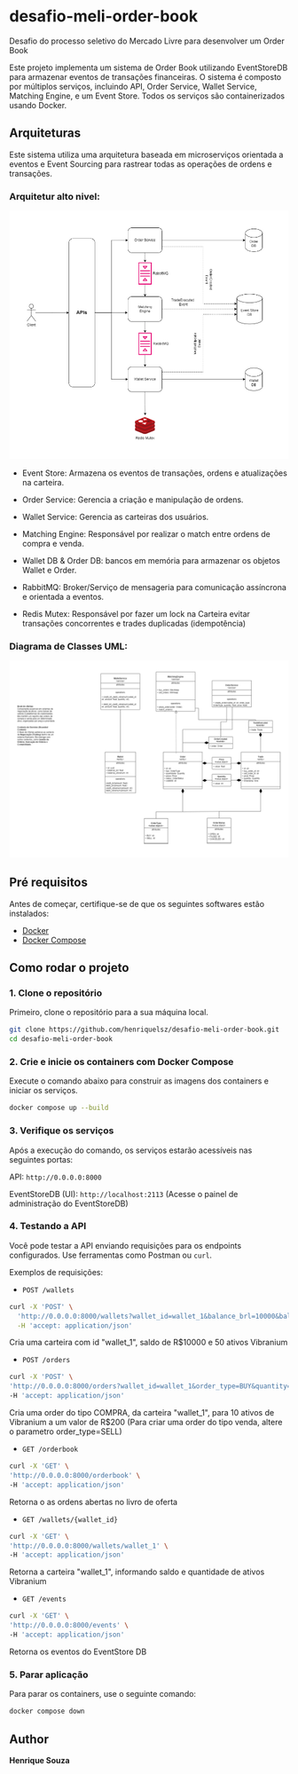 # desafio-meli-order-book
Desafio do processo seletivo do Mercado Livre para desenvolver um Order Book

Este projeto implementa um sistema de Order Book utilizando EventStoreDB para armazenar eventos de transações financeiras. O sistema é composto por múltiplos serviços, incluindo API, Order Service, Wallet Service, Matching Engine, e um Event Store. Todos os serviços são containerizados usando Docker.

## Arquiteturas
Este sistema utiliza uma arquitetura baseada em microserviços orientada a eventos e Event Sourcing para rastrear todas as operações de ordens e transações.

### Arquitetur alto nivel:
![Architecture-high-leve](imgs/Desafio-Meli-High-Level.png?raw=true&v=2)

- Event Store: Armazena os eventos de transações, ordens e atualizações na carteira.

- Order Service: Gerencia a criação e manipulação de ordens.

- Wallet Service: Gerencia as carteiras dos usuários.

- Matching Engine: Responsável por realizar o match entre ordens de compra e venda.

- Wallet DB & Order DB: bancos em memória para armazenar os objetos Wallet e Order.

- RabbitMQ: Broker/Serviço de mensageria para comunicação assíncrona e orientada a eventos.

- Redis Mutex: Responsável por fazer um lock na Carteira evitar transações concorrentes e trades duplicadas (idempotência)

### Diagrama de Classes UML:
![Architecture-UML](imgs/Desafio-Meli-UML.drawio.png)

## Pré requisitos

Antes de começar, certifique-se de que os seguintes softwares estão instalados:

- [Docker](https://www.docker.com/get-started)
- [Docker Compose](https://docs.docker.com/compose/install/)

## Como rodar o projeto

### 1. Clone o repositório

Primeiro, clone o repositório para a sua máquina local.

```bash
git clone https://github.com/henriquelsz/desafio-meli-order-book.git
cd desafio-meli-order-book
```

### 2. Crie e inicie os containers com Docker Compose
Execute o comando abaixo para construir as imagens dos containers e iniciar os serviços.

```bash
docker compose up --build
```

### 3. Verifique os serviços
Após a execução do comando, os serviços estarão acessíveis nas seguintes portas:

API: `http://0.0.0.0:8000`

EventStoreDB (UI): `http://localhost:2113` (Acesse o painel de administração do EventStoreDB)


### 4. Testando a API
Você pode testar a API enviando requisições para os endpoints configurados. Use ferramentas como Postman ou `curl`.

Exemplos de requisições:
- `POST /wallets`
```bash
curl -X 'POST' \
  'http://0.0.0.0:8000/wallets?wallet_id=wallet_1&balance_brl=10000&balance_vibranium=50' \
  -H 'accept: application/json'
  ```
  Cria uma carteira com id "wallet_1", saldo de R$10000 e 50 ativos Vibranium

  - `POST /orders`
  ```bash
  curl -X 'POST' \
  'http://0.0.0.0:8000/orders?wallet_id=wallet_1&order_type=BUY&quantity=10&price=200' \
  -H 'accept: application/json'
  ```
  Cria uma order do tipo COMPRA, da carteira "wallet_1", para 10 ativos de Vibranium a um valor de R$200
  (Para criar uma order do tipo venda, altere o parametro order_type=SELL)

  - `GET /orderbook`
  ```bash
  curl -X 'GET' \
  'http://0.0.0.0:8000/orderbook' \
  -H 'accept: application/json'
  ```
  Retorna o as ordens abertas no livro de oferta

  - `GET /wallets/{wallet_id}`
  ```bash
  curl -X 'GET' \
  'http://0.0.0.0:8000/wallets/wallet_1' \
  -H 'accept: application/json'
  ```
  Retorna a carteira "wallet_1", informando saldo e quantidade de ativos Vibranium

   - `GET /events`
  ```bash
  curl -X 'GET' \
  'http://0.0.0.0:8000/events' \
  -H 'accept: application/json'
  ```
  Retorna os eventos do EventStore DB

  ### 5. Parar aplicação
  Para parar os containers, use o seguinte comando:
   ```bash
   docker compose down
   ```

## Author

**Henrique Souza**
